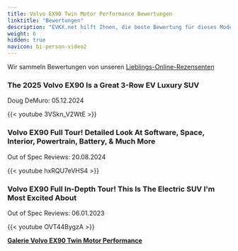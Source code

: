 ```yaml
---
title: Volvo EX90 Twin Motor Performance Bewertungen
linktitle: "Bewertungen"
description: "EVKX.net hilft Ihnen, die beste Bewertung für dieses Modell zu finden."
weight: 6
hidden: true
navicon: bi-person-video2
---
```

Wir sammeln Bewertungen von unseren [Lieblings-Online-Rezensenten](../../../../../guides/evreviewers/)

<div class="container text-center shadow p-2 pe-4 mb-5 bg-body-tertiary rounded border">
<h3>The 2025 Volvo EX90 Is a Great 3-Row EV Luxury SUV</h3>
<p>Doug DeMuro: 05.12.2024</p>

{{< youtube 3VSkn_V2WtE >}}

</div>
<div class="container text-center shadow p-2 pe-4 mb-5 bg-body-tertiary rounded border">
<h3>Volvo EX90 Full Tour! Detailed Look At Software, Space, Interior, Powertrain, Battery, & Much More</h3>
<p>Out of Spec Reviews: 20.08.2024</p>

{{< youtube hxRQU7eVHS4 >}}

</div>
<div class="container text-center shadow p-2 pe-4 mb-5 bg-body-tertiary rounded border">
<h3>Volvo EX90 Full In-Depth Tour! This Is The Electric SUV I'm Most Excited About</h3>
<p>Out of Spec Reviews: 06.01.2023</p>

{{< youtube OVT44BygzA >}}

</div>
<div class="mt-3 mb-3">
<a href="../gallery/" class="text-decoration-none text-black">
<strong><i class="bi-arrow-left"></i>Galerie  </strong>
</a>
<a href="../" class="text-decoration-none text-black float-end">
<strong>Volvo EX90 Twin Motor Performance <i class="bi-arrow-right"></i></strong>
</a>
</div>
